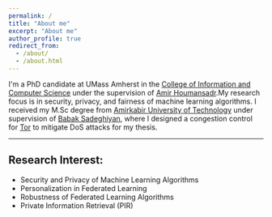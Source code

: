 ```yaml
---
permalink: /
title: "About me"
excerpt: "About me"
author_profile: true
redirect_from:
  - /about/
  - /about.html
---
```


I'm a PhD candidate at UMass Amherst in the [College of Information and Computer Science] under the supervision of [Amir Houmansadr].My research focus is in security, privacy, and fairness of machine learning algorithms. I received my M.Sc degree from [Amirkabir University of Technology] under supervision of [Babak Sadeghiyan], where I designed a congestion control for [Tor] to mitigate DoS attacks for my thesis. 

---

## Research Interest:
- Security and Privacy of Machine Learning Algorithms
- Personalization in Federated Learning
- Robustness of Federated Learning Algorithms
- Private Information Retrieval (PIR)


[Amir Houmansadr]: <https://people.cs.umass.edu/~amir/>
[College of Information and Computer Science]: <https://www.cics.umass.edu/>
[Babak Sadeghiyan]: <https://aut.ac.ir/cv/2102/BABAK-SADEGHIYAN?slc_lang=en&&cv=2102&mod=scv>
[Amirkabir University of Technology]: <https://aut.ac.ir/>
[Tor]: <https://www.torproject.org/>
